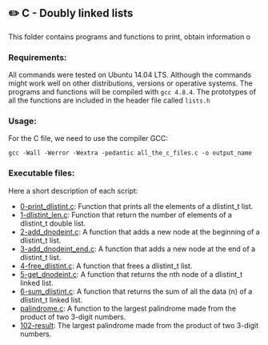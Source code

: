 ## :pencil2: C - Doubly linked lists
This folder contains programs and functions to print, obtain information o

### Requirements:
All commands were tested on Ubuntu 14.04 LTS. Although the commands might work well on other distributions, versions or operative systems. The programs and functions will be compiled with `gcc 4.8.4`. The prototypes of all the functions are included in the header file called  `lists.h`

### Usage:
For the C file, we need to use the compiler GCC:

    gcc -Wall -Werror -Wextra -pedantic all_the_c_files.c -o output_name

### Executable files:
Here a short description of each script:

+ [0-print_dlistint.c](https://github.com/dmhenaopa/holbertonschool-low_level_programming/blob/main/0x17-doubly_linked_lists/0-print_dlistint.c): Function that prints all the elements of a dlistint_t list.
+ [1-dlistint_len.c](https://github.com/dmhenaopa/holbertonschool-low_level_programming/blob/main/0x17-doubly_linked_lists/1-dlistint_len.c): Function that return the number of elements of a dlistint_t double list.
+ [2-add_dnodeint.c](https://github.com/dmhenaopa/holbertonschool-low_level_programming/blob/main/0x17-doubly_linked_lists/2-add_dnodeint.c): A function that adds a new node at the beginning of a dlistint_t list.
+ [3-add_dnodeint_end.c](https://github.com/dmhenaopa/holbertonschool-low_level_programming/blob/main/0x17-doubly_linked_lists/3-add_dnodeint_end.c): A function that adds a new node at the end of a dlistint_t list.
+ [4-free_dlistint.c](https://github.com/dmhenaopa/holbertonschool-low_level_programming/blob/main/0x17-doubly_linked_lists/4-free_dlistint.c): A function that frees a dlistint_t list.
+ [5-get_dnodeint.c](https://github.com/dmhenaopa/holbertonschool-low_level_programming/blob/main/0x17-doubly_linked_lists/5-get_dnodeint.c): A function that returns the nth node of a dlistint_t linked list.
+ [6-sum_dlistint.c](https://github.com/dmhenaopa/holbertonschool-low_level_programming/blob/main/0x17-doubly_linked_lists/6-sum_dlistint.c): A function that returns the sum of all the data (n) of a dlistint_t linked list.
+ [palindrome.c](https://github.com/dmhenaopa/holbertonschool-low_level_programming/blob/main/0x17-doubly_linked_lists/palindrome.c): A function to the largest palindrome made from the product of two 3-digit numbers.
+ [102-result](https://github.com/dmhenaopa/holbertonschool-low_level_programming/blob/main/0x17-doubly_linked_lists/102-result): The largest palindrome made from the product of two 3-digit numbers.
<!--stackedit_data:
eyJoaXN0b3J5IjpbMTE0NTI3NTk4LC03MDExMzQ0OTMsNTM5OD
A0NTU3XX0=
-->